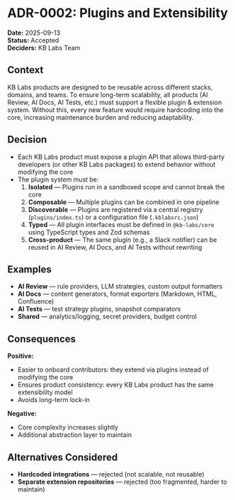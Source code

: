 # ADR-0002: Plugins and Extensibility

**Date:** 2025-09-13  
**Status:** Accepted  
**Deciders:** KB Labs Team  

## Context

KB Labs products are designed to be reusable across different stacks, domains, and teams. To ensure long-term scalability, all products (AI Review, AI Docs, AI Tests, etc.) must support a flexible plugin & extension system. Without this, every new feature would require hardcoding into the core, increasing maintenance burden and reducing adaptability.

## Decision

- Each KB Labs product must expose a plugin API that allows third-party developers (or other KB Labs packages) to extend behavior without modifying the core
- The plugin system must be:
  1. **Isolated** — Plugins run in a sandboxed scope and cannot break the core
  2. **Composable** — Multiple plugins can be combined in one pipeline
  3. **Discoverable** — Plugins are registered via a central registry (`plugins/index.ts`) or a configuration file (`.kblabsrc.json`)
  4. **Typed** — All plugin interfaces must be defined in `@kb-labs/core` using TypeScript types and Zod schemas
  5. **Cross-product** — The same plugin (e.g., a Slack notifier) can be reused in AI Review, AI Docs, and AI Tests without rewriting

## Examples

- **AI Review** — rule providers, LLM strategies, custom output formatters
- **AI Docs** — content generators, format exporters (Markdown, HTML, Confluence)
- **AI Tests** — test strategy plugins, snapshot comparators
- **Shared** — analytics/logging, secret providers, budget control

## Consequences

**Positive:**
- Easier to onboard contributors: they extend via plugins instead of modifying the core
- Ensures product consistency: every KB Labs product has the same extensibility model
- Avoids long-term lock-in

**Negative:**
- Core complexity increases slightly
- Additional abstraction layer to maintain

## Alternatives Considered

- **Hardcoded integrations** — rejected (not scalable, not reusable)
- **Separate extension repositories** — rejected (too fragmented, harder to maintain)